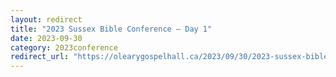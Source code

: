 ```yaml
---
layout: redirect
title: "2023 Sussex Bible Conference – Day 1"
date: 2023-09-30
category: 2023conference
redirect_url: "https://olearygospelhall.ca/2023/09/30/2023-sussex-bible-conference-day-1-saturday-september-30th/"
---
```


